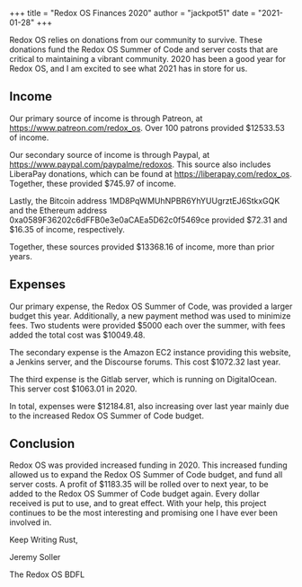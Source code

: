 +++
title = "Redox OS Finances 2020"
author = "jackpot51"
date = "2021-01-28"
+++

Redox OS relies on donations from our community to survive. These donations fund
the Redox OS Summer of Code and server costs that are critical to maintaining a
vibrant community. 2020 has been a good year for Redox OS, and I am excited to
see what 2021 has in store for us.

## Income

Our primary source of income is through Patreon, at
https://www.patreon.com/redox_os.
Over 100 patrons provided $12533.53 of income.

Our secondary source of income is through Paypal, at
https://www.paypal.com/paypalme/redoxos.
This source also includes LiberaPay donations, which can be found at
https://liberapay.com/redox_os.
Together, these provided $745.97 of income.

Lastly, the Bitcoin address
1MD8PqWMUhNPBR6YhYUUgrztEJ6StkxGQK
and the Ethereum address
0xa0589F36202c6dFFB0e3e0aCAEa5D62c0f5469ce
provided $72.31 and $16.35 of income, respectively.

Together, these sources provided $13368.16 of income, more than prior years.

## Expenses

Our primary expense, the Redox OS Summer of Code, was provided a larger budget
this year. Additionally, a new payment method was used to minimize fees. Two
students were provided $5000 each over the summer, with fees added the total
cost was $10049.48.

The secondary expense is the Amazon EC2 instance providing this website, a
Jenkins server, and the Discourse forums. This cost $1072.32 last year.

The third expense is the Gitlab server, which is running on DigitalOcean. This
server cost $1063.01 in 2020.

In total, expenses were $12184.81, also increasing over last year mainly due to
the increased Redox OS Summer of Code budget.

## Conclusion

Redox OS was provided increased funding in 2020. This increased funding allowed
us to expand the Redox OS Summer of Code budget, and fund all server costs. A
profit of $1183.35 will be rolled over to next year, to be added to the Redox
OS Summer of Code budget again. Every dollar received is put to use, and to
great effect. With your help, this project continues to be the most interesting
and promising one I have ever been involved in.

Keep Writing Rust,

Jeremy Soller

The Redox OS BDFL
